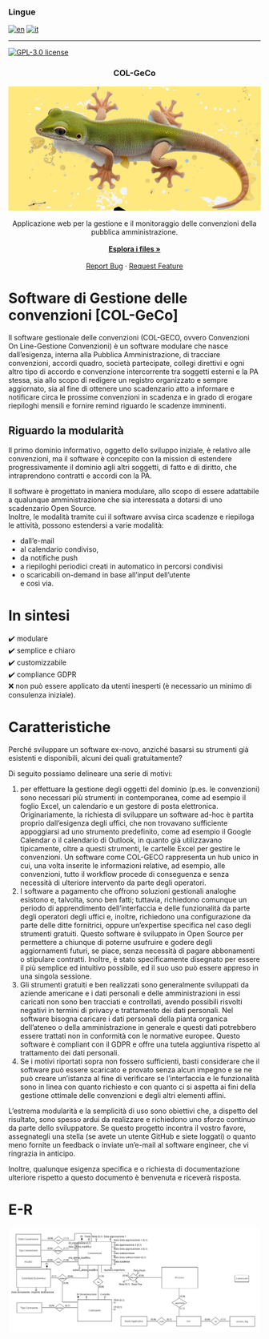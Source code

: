 ### Lingue
[![en](https://img.shields.io/badge/lang-en-red.svg)](https://github.com/gbetorre/convenzioni/blob/master/README.md)
[![it](https://img.shields.io/badge/lang-it-yellow.svg)](https://github.com/gbetorre/convenzioni/blob/master/README.it.md)

---

[![GPL-3.0 license](https://img.shields.io/badge/license-GPL-blue)](https://github.com/gbetorre/convenzioni/blob/main/LICENSE)

<div align="center">
  <h3 align="center">COL-GeCo</h3>
  <img src="https://github.com/gbetorre/convenzioni/blob/main/col/src/main/webapp/assets/images/screenshot/gecko-small.jpg" alt="Logo">
  <p align="center">
    Applicazione web per la gestione e il monitoraggio delle convenzioni della pubblica amministrazione.
    <br><br>
    <a href="https://github.com/gbetorre/convenzioni"><strong>Esplora i files »</strong></a>
    <br><br>
    <a href="https://github.com/gbetorre/convenzioni/issues">Report Bug</a>
    ·
    <a href="https://github.com/gbetorre/convenzioni/pulls">Request Feature</a>
  </p>
</div>

# Software di Gestione delle convenzioni [COL-GeCo]

Il software gestionale delle convenzioni (COL-GECO, ovvero Convenzioni On Line-Gestione Convenzioni) è un software modulare 
che nasce dall’esigenza, interna alla Pubblica Amministrazione, di tracciare convenzioni, accordi quadro, società partecipate, 
collegi direttivi e ogni altro tipo di accordo e convenzione intercorrente tra soggetti esterni e la PA stessa, 
sia allo scopo di redigere un registro organizzato e sempre aggiornato, sia al fine di ottenere uno scadenzario atto 
a informare e notificare circa le prossime convenzioni in scadenza e in grado di erogare riepiloghi mensili e fornire 
remind riguardo le scadenze imminenti.

## Riguardo la modularità

Il primo dominio informativo, oggetto dello sviluppo iniziale, è relativo alle convenzioni, ma il software è concepito 
con la mission di estendere progressivamente il dominio agli altri soggetti, di fatto e di diritto, che intraprendono 
contratti e accordi con la PA.

Il software è progettato in maniera modulare, allo scopo di essere adattabile a qualunque amministrazione che sia 
interessata a dotarsi di uno scadenzario Open Source.<br>
Inoltre, le modalità tramite cui il software avvisa circa scadenze e riepiloga le attività, possono estendersi 
a varie modalità: 

* dall’e-mail 
* al calendario condiviso, 
* da notifiche push 
* a riepiloghi periodici creati in automatico in percorsi condivisi 
* o scaricabili on-demand in base all’input dell’utente<br>
e così via.

# In sintesi

✔️ modulare<br>
✔️ semplice e chiaro<br>
✔️ customizzabile<br>
✔️ compliance GDPR<br>
❌ non può essere applicato da utenti inesperti (è necessario un minimo di consulenza iniziale).

# Caratteristiche

Perché sviluppare un software ex-novo, anziché basarsi su strumenti già esistenti e disponibili, alcuni dei quali gratuitamente?

Di seguito possiamo delineare una serie di motivi:

1. per effettuare la gestione degli oggetti del dominio (p.es. le convenzioni) sono necessari più strumenti in contemporanea, come ad esempio il foglio Excel, un calendario e un gestore di posta elettronica. Originariamente, la richiesta di sviluppare un software ad-hoc è partita proprio dall’esigenza degli uffici, che non trovavano sufficiente appoggiarsi ad uno strumento predefinito, come ad esempio il Google Calendar o il calendario di Outlook, in quanto già utilizzavano tipicamente, oltre a questi strumenti, le cartelle Excel per gestire le convenzioni. Un software come COL-GECO rappresenta un hub unico in cui, una volta inserite le informazioni relative, ad esempio, alle convenzioni, tutto il workflow procede di conseguenza e senza necessità di ulteriore intervento da parte degli operatori.
2. I software a pagamento che offrono soluzioni gestionali analoghe esistono e, talvolta, sono ben fatti; tuttavia, richiedono comunque un periodo di apprendimento dell’interfaccia e delle funzionalità da parte degli operatori degli uffici e, inoltre, richiedono una configurazione da parte delle ditte fornitrici, oppure un’expertise specifica nel caso degli strumenti gratuiti. Questo software è sviluppato in Open Source per permettere a chiunque di poterne usufruire e godere degli aggiornamenti futuri, se piace, senza necessità di pagare abbonamenti o stipulare contratti. Inoltre, è stato specificamente disegnato per essere il più semplice ed intuitivo possibile, ed il suo uso può essere appreso in una singola sessione.
3. Gli strumenti gratuiti e ben realizzati sono generalmente sviluppati da aziende americane e i dati personali e delle amministrazioni in essi caricati non sono ben tracciati e controllati, avendo possibili risvolti negativi in termini di privacy e trattamento dei dati personali. Nel software bisogna caricare i dati personali della pianta organica dell’ateneo o della amministrazione in generale e questi dati potrebbero essere trattati non in conformità con le normative europee. Questo software è compliant con il GDPR e offre una tutela aggiuntiva rispetto al trattamento dei dati personali.
4. Se i motivi riportati sopra non fossero sufficienti, basti considerare che il software può essere scaricato e provato senza alcun impegno e se ne può creare un’istanza al fine di verificare se l’interfaccia e le funzionalità sono in linea con quanto richiesto e con quanto ci si aspetta ai fini della gestione ottimale delle convenzioni e degli altri elementi affini.

L’estrema modularità e la semplicità di uso sono obiettivi che, a dispetto del risultato, sono spesso ardui da realizzare e richiedono uno sforzo continuo da parte dello sviluppatore. Se questo progetto incontra il vostro favore, assegnategli una stella (se avete un utente GitHub e siete loggati) o quanto meno fornite un feedback o inviate un’e-mail al software engineer, che vi ringrazia in anticipo.

Inoltre, qualunque esigenza specifica e o richiesta di documentazione ulteriore rispetto a questo documento è benvenuta e riceverà risposta.

# E-R

![Entity-Relationships diagram](SQL/SchemaER.png)
